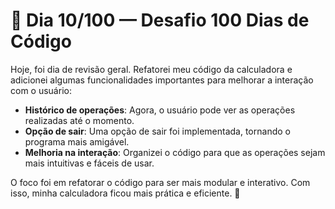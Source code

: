 # 📅 Dia 10/100 — Desafio 100 Dias de Código

Hoje, foi dia de revisão geral. Refatorei meu código da calculadora e adicionei algumas funcionalidades importantes para melhorar a interação com o usuário:

- **Histórico de operações**: Agora, o usuário pode ver as operações realizadas até o momento.
- **Opção de sair**: Uma opção de sair foi implementada, tornando o programa mais amigável.
- **Melhoria na interação**: Organizei o código para que as operações sejam mais intuitivas e fáceis de usar.

O foco foi em refatorar o código para ser mais modular e interativo. Com isso, minha calculadora ficou mais prática e eficiente. 🚀
